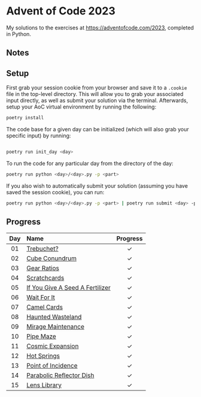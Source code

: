 # Advent of Code 2023

My solutions to the exercises at https://adventofcode.com/2023, completed in
Python.

## Notes

## Setup

First grab your session cookie from your browser and save it to a `.cookie` file in the
top-level directory. This will allow you to grab your associated input directly, as well
as submit your solution via the terminal. Afterwards, setup your AoC virtual environment
by running the following:

```bash
poetry install
```

The code base for a given day can be initialized (which will also grab your specific
input) by running:

```bash

poetry run init_day <day>
```

To run the code for any particular day from the directory of the day:

```bash
poetry run python <day>/<day>.py -p <part>
```

If you also wish to automatically submit your solution (assuming you have saved the
session cookie), you can run:

```bash
poetry run python <day>/<day>.py -p <part> | poetry run submit <day> -p <part>
```

## Progress

<!-- ✓ -->

| Day | Name                                                                   | Progress |
| :-: | :--------------------------------------------------------------------- | :------: |
| 01  | [Trebuchet?](https://adventofcode.com/2023/day/1)                      |    ✓     |
| 02  | [Cube Conundrum](https://adventofcode.com/2023/day/2)                  |    ✓     |
| 03  | [Gear Ratios](https://adventofcode.com/2023/day/3)                     |    ✓     |
| 04  | [Scratchcards](https://adventofcode.com/2023/day/4)                    |    ✓     |
| 05  | [If You Give A Seed A Fertilizer](https://adventofcode.com/2023/day/5) |    ✓     |
| 06  | [Wait For It](https://adventofcode.com/2023/day/6)                     |    ✓     |
| 07  | [Camel Cards](https://adventofcode.com/2023/day/7)                     |    ✓     |
| 08  | [Haunted Wasteland](https://adventofcode.com/2023/day/8)               |    ✓     |
| 09  | [Mirage Maintenance](https://adventofcode.com/2023/day/9)              |    ✓     |
| 10  | [Pipe Maze](https://adventofcode.com/2023/day/10)                      |    ✓     |
| 11  | [Cosmic Expansion](https://adventofcode.com/2023/day/11)               |    ✓     |
| 12  | [Hot Springs](https://adventofcode.com/2023/day/12)                    |    ✓     |
| 13  | [Point of Incidence](https://adventofcode.com/2023/day/13)             |    ✓     |
| 14  | [Parabolic Reflector Dish](https://adventofcode.com/2023/day/14)       |    ✓     |
| 15  | [Lens Library](https://adventofcode.com/2023/day/15)                   |    ✓     |
